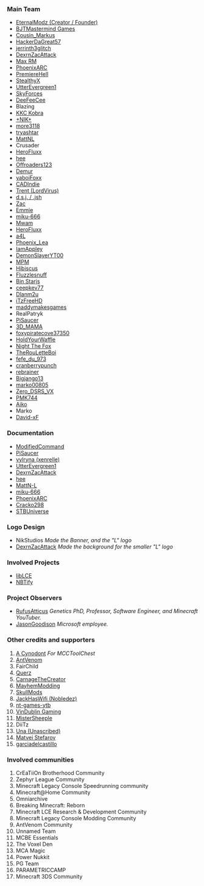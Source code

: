 ### Main Team
- [EternalModz (Creator / Founder)](https://github.com/EternalModz)
- [BJTMastermind Games](https://github.com/BJTMastermind)
- [Cousin_Markus](https://github.com/CousinMarkus)
- [HackerDaGreat57](https://github.com/HackerDaGreat57)
- [jerrinth3glitch](https://github.com/zugebot)
- [DexrnZacAttack](https://github.com/DexrnZacAttack)
- [Max RM](https://github.com/Max-RM)
- [PhoenixARC](https://github.com/PhoenixARC)
- [PremiereHell](https://github.com/PremiereHell)
- [StealthyX](https://github.com/StealthyExpertX)
- [UtterEvergreen1](https://github.com/UtterEvergreen1)
- [SkyForces](https://github.com/SkyForcesGit)
- [DeeFeeCee](https://github.com/DeeFeeCee)
- Blazing
- [KKC Kobra](https://github.com/KKCKobra)
- [+NIK+](https://github.com/NikStudios)
- [more3118](https://github.com/more3118)
- [tryashtar](https://github.com/tryashtar)
- [MattNL](https://github.com/MattN-L)
- Crusader
- [HeroFluxx](https://github.com/HeroFluxx)
- [hee](https://github.com/hee)
- [Offroaders123](https://github.com/Offroaders123)
- [Demur](https://github.com/Demur)
- [yaboiFoxx](https://github.com/yaboiFoxx)
- [CADIndie](https://github.com/CADIndie)
- [Trent (LordVirus)](https://github.com/TheOnlyLordVirus)
- [d.s.j. / .jsh](https://github.com/Dsj0036)
- [Zac](https://github.com/Execcl)
- [Emmie](https://github.com/DBTDerpbox)
- [miku-666](https://github.com/NessieHax)
- [Mwam](https://github.com/Mwam)
- [HeroFluxx](https://github.com/HeroFluxx)
- [a4L](https://github.com/a4L)
- [Phoenix_Lea](https://github.com/Phoenix_Lea)
- [IamAppley](https://github.com/IamAppley)
- [DemonSlayerYT00](https://github.com/DemonSlayerYT00)
- [MPM](https://github.com/MPM)
- [Hibiscus](https://github.com/hibiscus418)
- [Fluzzlesnuff](https://github.com/Fluzzlesnuff)
- [Bin Starjs](https://github.com/binstarjs03)
- [ceepkev77](https://github.com/ceepkev77)
- [Dlanm2u](https://github.com/Dlanm2u)
- [iTzFreeHD](https://github.com/iTzFreeHD)
- [maddymakesgames](https://github.com/maddymakesgames)
- RealPatryk
- [PiSaucer](https://github.com/PiSaucer)
- [3D_MAMA](https://github.com/3DMAMA)
- [foxypiratecove37350](https://github.com/foxypiratecove37350)
- [HoldYourWaffle](https://github.com/HoldYourWaffle)
- [Night The Fox](https://github.com/NightTheFox)
- [TheRouLetteBoi](https://github.com/TheRouLetteBoi)
- [fefe_du_973](https://github.com/Fefedu973)
- [cranberrypunch](https://github.com/cranberrypunch)
- [rebrainer](https://github.com/rebrainertv)
- [Bigjango13](https://github.com/Bigjango13)
- [marko00805](https://github.com/marko00805)
- [Zero_DSRS_VX](https://github.com/PhoenixVX)
- [PMK744](https://github.com/PMK744)
- [Aiko](https://github.com/AikoBorowski)
- Marko
- [David-xF](https://github.com/David-xF)

### Documentation
- [ModifiedCommand](https://github.com/ModifiedCommand)
- [PiSaucer](https://github.com/PiSaucer)
- [vylryna (xenrelle)](https://github.com/xenrelle)
- [UtterEvergreen1](https://github.com/UtterEvergreen1)
- [DexrnZacAttack](https://github.com/DexrnZacAttack)
- [hee](https://github.com/hee)
- [MattN-L](https://github.com/MattN-L)
- [miku-666](https://github.com/NessieHax)
- [PhoenixARC](https://github.com/PhoenixARC)
- [Cracko298](https://github.com/Cracko298)
- [STBUniverse](https://github.com/STBrian)

### Logo Design
- NikStudios *Made the Banner, and the "L" logo*
- [DexrnZacAttack](https://github.com/DexrnZacAttack) *Made the background for the smaller "L" logo*

### Involved Projects
- [libLCE](https://github.com/DexrnZacAttack/libLCE)
- [NBTify](https://github.com/Offroaders123/NBTify)

### Project Observers
- [RufusAtticus](https://github.com/reedacartwright) *Genetics PhD, Professor, Software Engineer, and Minecraft YouTuber.*
- [JasonGoodison](https://github.com/JasonLeviGoodison) *Microsoft employee.*

### Other credits and supporters
1. [A Cynodont](https://mcctoolchest.weebly.com/) *For MCCToolChest*
2. [AntVenom](https://www.youtube.com/@AntVenom)
3. FairChild
4. [Querz](https://github.com/Querz)
5. [CarnageTheCreator](https://www.youtube.com/@CarnageTheCreator)
6. [MayhemModding](https://www.youtube.com/@MayhemModding)
7. [SkullMods](https://www.youtube.com/@SkullMods1)
8. [JackHasWifi (Nobledez)](https://www.youtube.com/@JackHasWifi)
9. [nt-games-ytb](https://github.com/nt-games-ytb)
10. [VinDublin Gaming](https://www.youtube.com/@VinDublinGaming)
11. [MisterSheeple](https://github.com/MisterSheeple)
12. DiiTz
13. [Una (Unascribed)](https://github.com/unascribed)
14. [Matvei Stefarov](https://github.com/mstefarov)
15. [garciadelcastillo](https://github.com/garciadelcastillo)

### Involved communities
1. CrEaTiiOn Brotherhood Community
2. Zephyr League Community
3. Minecraft Legacy Console Speedrunning community
4. Minecraft@Home Community
5. Omniarchive
6. Breaking Minecraft: Reborn
7. Minecraft LCE Research & Development Community
8. Minecraft Legacy Console Modding Community
9. AntVenom Community
10. Unnamed Team
11. MCBE Essentials
12. The Voxel Den
13. MCA Magic
14. Power Nukkit
15. PG Team
16. PARAMETRICCAMP
17. Minecraft 3DS Community
